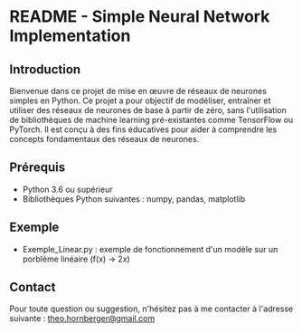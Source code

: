 # README - Simple Neural Network Implementation

## Introduction

Bienvenue dans ce projet de mise en œuvre de réseaux de neurones simples en Python. Ce projet a pour objectif de modéliser, entraîner et utiliser des réseaux de neurones de base à partir de zéro, sans l'utilisation de bibliothèques de machine learning pré-existantes comme TensorFlow ou PyTorch. Il est conçu à des fins éducatives pour aider à comprendre les concepts fondamentaux des réseaux de neurones.

## Prérequis

- Python 3.6 ou supérieur
- Bibliothèques Python suivantes : numpy, pandas, matplotlib

## Exemple

- Exemple_Linear.py : exemple de fonctionnement d'un modèle sur un porblème linéaire (f(x) -> 2x)

## Contact

Pour toute question ou suggestion, n'hésitez pas à me contacter à l'adresse suivante : [theo.hornberger@gmail.com](mailto:theo.hornberger@gmail.com)
